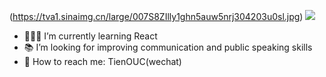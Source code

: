 (https://tva1.sinaimg.cn/large/007S8ZIlly1ghn5auw5nrj304203u0sl.jpg)
![](https://tva1.sinaimg.cn/large/0081Kckwly1gkkjeg93d2g308c05kgpz.gif)
- 🧑🏻‍💻 I’m currently learning React
- 📚 I’m looking for improving communication and public speaking skills
- 📩 How to reach me:  TienOUC(wechat)
